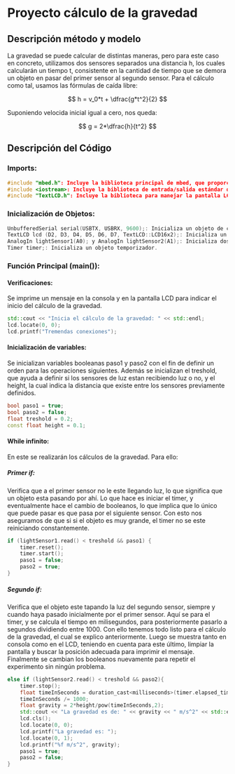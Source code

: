 # **Proyecto cálculo de la gravedad**

## **Descripción método y modelo**
La gravedad se puede calcular de distintas maneras, pero para este caso en concreto, utilizamos dos sensores separados una distancia h,
los cuales calcularán un tiempo t, consistente en la cantidad de tiempo que se demora un objeto en pasar del primer sensor al segundo sensor.
Para el cálculo como tal, usamos las fórmulas de caída libre:

$$
h = v_0*t + \dfrac{g*t^2}{2}
$$

Suponiendo velocida inicial igual a cero, nos queda:

$$
g = 2*\dfrac{h}{t^2}
$$

## **Descripción del Código**

### **Imports:**
```cpp
#include "mbed.h": Incluye la biblioteca principal de mbed, que proporciona funciones para trabajar con microcontroladores mbed.
#include <iostream>: Incluye la biblioteca de entrada/salida estándar de C++ para imprimir mensajes en la consola.
#include "TextLCD.h": Incluye la biblioteca para manejar la pantalla LCD de texto.
```

### **Inicialización de Objetos:**
```cpp
UnbufferedSerial serial(USBTX, USBRX, 9600);: Inicializa un objeto de comunicación serial sin búfer a través de los pines USBTX y USBRX con una velocidad de baudios de 9600.
TextLCD lcd (D2, D3, D4, D5, D6, D7, TextLCD::LCD16x2);: Inicializa un objeto de pantalla LCD de texto en los pines D2 a D7 con un formato de 16x2 caracteres.
AnalogIn lightSensor1(A0); y AnalogIn lightSensor2(A1);: Inicializa dos objetos de entrada analógica en los pines A0 y A1 para leer datos de sensores de luz.
Timer timer;: Inicializa un objeto temporizador.
```
### **Función Principal (main()):**

#### **Verificaciones:**
Se imprime un mensaje en la consola y en la pantalla LCD para indicar el inicio del cálculo de la gravedad.
```cpp
std::cout << "Inicia el cálculo de la gravedad: " << std::endl;
lcd.locate(0, 0);
lcd.printf("Tremendas conexiones");
```

#### **Inicialización de variables:**
Se inicializan variables booleanas paso1 y paso2 con el fin de definir un orden para las operaciones siguientes.
Además se inicializan el treshold, que ayuda a definir si los sensores de luz estan recibiendo luz o no, y el height, la cual indica la distancia que existe entre los sensores previamente definidos.
```cpp
bool paso1 = true;
bool paso2 = false;
float treshold = 0.2;
const float height = 0.1;
```

#### **While infinito:**
En este se realizarán los cálculos de la gravedad. Para ello:
##### **Primer if:**
Verifica que a el primer sensor no le este llegando luz, lo que significa que un objeto esta pasando por ahí.
Lo que hace es iniciar el timer, y eventualmente hace el cambio de booleanos, lo que implica que lo único que puede pasar es que pasa por el siguiente sensor. 
Con esto nos aseguramos de que si si el objeto es muy grande, el timer no se este reiniciando constantemente.
```cpp
if (lightSensor1.read() < treshold && paso1) {
    timer.reset();
    timer.start();
    paso1 = false;
    paso2 = true;
}
```
##### **Segundo if:**
Verifica que el objeto este tapando la luz del segundo sensor, siempre y cuando haya pasado inicialmente por el primer sensor.
Aquí se para el timer, y se calcula el tiempo en milisegundos, para posteriormente pasarlo a segundos dividiendo entre 1000. 
Con ello tenemos todo listo para el cálculo de la gravedad, el cual se explico anteriormente.
Luego se muestra tanto en consola como en el LCD, teniendo en cuenta para este último, limpiar la pantalla y buscar la posición adecuada para imprimir el mensaje.
Finalmente se cambian los booleanos nuevamente para repetir el experimento sin ningún problema.
```cpp
else if (lightSensor2.read() < treshold && paso2){
    timer.stop(); 
    float timeInSeconds = duration_cast<milliseconds>(timer.elapsed_time()).count();
    timeInSeconds /= 1000;
    float gravity = 2*height/pow(timeInSeconds,2);
    std::cout << "La gravedad es de: " << gravity << " m/s^2" << std::endl;
    lcd.cls();
    lcd.locate(0, 0);
    lcd.printf("La gravedad es: ");
    lcd.locate(0, 1);
    lcd.printf("%f m/s^2", gravity);
    paso1 = true; 
    paso2 = false;       
}
